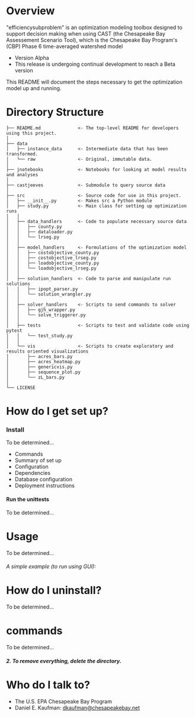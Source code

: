 # Overview

"efficiencysubproblem" is an optimization modeling toolbox
designed to support decision making when using
CAST (the Chesapeake Bay Assessement Scenario Tool), which
is the Chesapeake Bay Program's (CBP) Phase 6 time-averaged watershed model 

* Version Alpha
* This release is undergoing continual development to reach a Beta version

This README will document the steps necessary to get the optimization model
up and running.

# Directory Structure

```
├── README.md              <- The top-level README for developers using this project.
│
├── data
│   ├── instance_data      <- Intermediate data that has been transformed.
│   └── raw                <- Original, immutable data.
│
├── jnotebooks             <- Notebooks for looking at model results and analyses
│
├── castjeeves             <- Submodule to query source data
│
├── src                    <- Source code for use in this project.
│   ├── __init__.py        <- Makes src a Python module
│   ├── study.py           <- Main class for setting up optimization runs
│   │
│   ├── data_handlers      <- Code to populate necessary source data
│   │   ├── county.py
│   │   ├── dataloader.py
│   │   └── lrseg.py
│   │
│   ├── model_handlers     <- Formulations of the optimization model
│   │   ├── costobjective_county.py
│   │   ├── costobjective_lrseg.py
│   │   ├── loadobjective_county.py
│   │   └── loadobjective_lrseg.py
│   │
│   ├── solution_handlers  <- Code to parse and manipulate run solutions
│   │   ├── ipopt_parser.py
│   │   └── solution_wrangler.py
│   │
│   ├── solver_handlers    <- Scripts to send commands to solver
│   │   ├── gjh_wrapper.py
│   │   └── solve_triggerer.py
│   │
│   ├── tests              <- Scripts to test and validate code using pytest
│   │   └── test_study.py
│   │
│   └── vis                <- Scripts to create exploratory and results oriented visualizations
│       ├── acres_bars.py
│       ├── acres_heatmap.py
│       ├── genericvis.py
│       ├── sequence_plot.py
│       └── zL_bars.py
│
└── LICENSE
```

# How do I get set up?

### Install

To be determined...
* Commands
* Summary of set up
* Configuration
* Dependencies
* Database configuration
* Deployment instructions

#### Run the unittests

To be determined...

# Usage

To be determined...
###### A simple example (to run using GUI):


# How do I uninstall?

To be determined...

# commands

To be determined...
##### 2. To remove everything, delete the directory.

# Who do I talk to? ###

* The U.S. EPA Chesapeake Bay Program
* Daniel E. Kaufman: dkaufman@chesapeakebay.net